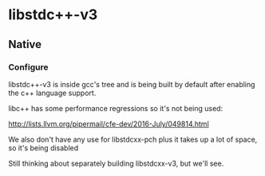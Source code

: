 # libstdc++-v3

## Native

### Configure
libstdc++-v3 is inside gcc's tree and is being built by default after
enabling the c++ language support.

libc++ has some performance regressions so it's not being used:

<http://lists.llvm.org/pipermail/cfe-dev/2016-July/049814.html>

We also don't have any use for libstdcxx-pch plus it takes up a lot of
space, so it's being disabled

Still thinking about separately building libstdcxx-v3, but we'll see.

